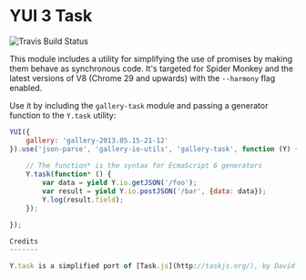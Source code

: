 YUI 3 Task
==========

![Travis Build Status](https://api.travis-ci.org/juandopazo/yui3-task.png)

This module includes a utility for simplifying the use of promises by making
them behave as synchronous code. It's targeted for Spider Monkey and the latest
versions of V8 (Chrome 29 and upwards) with the `--harmony` flag enabled.

Use it by including the `gallery-task` module and passing a generator function
to the `Y.task` utility:

```JavaScript
YUI({
    gallery: 'gallery-2013.05.15-21-12'
}).use('json-parse', 'gallery-io-utils', 'gallery-task', function (Y) {
    
    // The function* is the syntax for EcmaScript 6 generators
    Y.task(function* () {
        var data = yield Y.io.getJSON('/foo');
        var result = yield Y.io.postJSON('/bar', {data: data});
        Y.log(result.field);
    });

});

Credits
-------

Y.task is a simplified port of [Task.js](http://taskjs.org/), by David Herman

